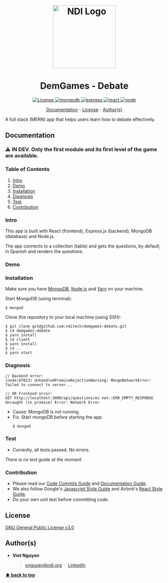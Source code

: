 <h1 align="center">
  <a href="https://www.ndi.org/"><img src="https://www.ndi.org/sites/all/themes/ndi/images/NDI_logo_svg.svg" alt="NDI Logo" width="200"></a>
</h1>

<h1 align="center">
  DemGames - Debate
</h1>

<p align="center">
  <a href="https://github.com/nditech/demgames-debate/blob/master/LICENSE">
    <img src="https://img.shields.io/badge/license-GPL-red.svg" alt="License"/>
  </a>
  <a href="https://docs.mongodb.com/">
    <img src="https://img.shields.io/badge/mongodb-v3.6.5-blue.svg" alt="mongodb"/>
  </a>
  <a href="https://www.npmjs.com/package/express">
    <img src="https://img.shields.io/badge/express-v4.16.3-blue.svg" alt="express"/>
  </a>
  <a href="https://www.npmjs.com/package/react">
    <img src="https://img.shields.io/badge/react-v14.4.0-blue.svg" alt="react"/>
  </a>
  <a href="https://nodejs.org/en/docs/">
    <img src="https://img.shields.io/badge/node-v10.3.0-blue.svg" alt="node"/>
  </a>
</p>

<p align="center">
  <a href="#documentation">Documentation</a> - 
  <a href="#license">License</a> - 
  <a href="#authors">Author(s)</a>
</p>

A full stack (MERN) app that helps users learn how to debate effectively.

## Documentation

### :warning: IN DEV. Only the first module and its first level of the game are available.

### Table of Contents

1. [Intro](#intro)
1. [Demo](#demo)
1. [Installation](#installation)
1. [Diagnosis](#diagnosis)
1. [Test](#test)
1. [Contribution](#contribution)

### Intro

This app is built with React (frontend), Express.js (backend), MongoDB (database) and Node.js.

The app connects to a collection (table) and gets the questions, by default, in Spanish and renders the questions.

### Demo

### Installation

Make sure you have [MongoDB](https://docs.mongodb.com/manual/installation/), [Node.js](https://nodejs.org/en/download/package-manager/) and [Yarn](https://yarnpkg.com/en/docs/install#mac-stable) on your machine. 

Start MongoDB (using terminal):
```
$ mongod
```

Clone this repository to your local machine (using SSH):
```
$ git clone git@github.com:nditech/demgames-debate.git
$ cd demgames-debate
$ yarn install
$ cd client
$ yarn install
$ cd ..
$ yarn start
```

### Diagnosis

```
// Backend error:
(node:67023) UnhandledPromiseRejectionWarning: MongoNetworkError: failed to connect to server...

// OR Frontend error:
GET http://localhost:3000/api/questions/es net::ERR_EMPTY_RESPONSE
Uncaught (in promise) Error: Network Error
```
* Cause: MongoDB is not running.
* Fix: Start mongoDB before starting the app:
    ```
    $ mongod
    ```

### Test

* Currently, all tests passed. No errors.

*There is no test guide at the moment.*

### Contribution

* Please read our [Code Commits Guide](https://github.com/nditech/git-styleguide) and [Documentation Guide](https://github.com/nditech/standardized-README).
* We also follow Google's [Javascript Style Guide](https://google.github.io/styleguide/jsguide.html) and Airbnb's [React Style Guide](https://github.com/airbnb/javascript/tree/master/react).
* Do your own unit test before committing code.

## License

[GNU General Public License v3.0](./LICENSE)

## Author(s)

* <b>Viet Nguyen</b>
    > vnguyen@ndi.org &nbsp;&middot;&nbsp;
    > [LinkedIn](https://www.linkedin.com/in/nguyendviet)

**[⬆ back to top](#documentation)**

